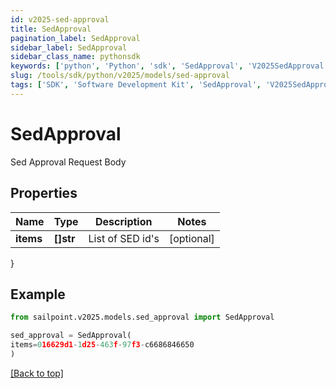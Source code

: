 ```yaml
---
id: v2025-sed-approval
title: SedApproval
pagination_label: SedApproval
sidebar_label: SedApproval
sidebar_class_name: pythonsdk
keywords: ['python', 'Python', 'sdk', 'SedApproval', 'V2025SedApproval'] 
slug: /tools/sdk/python/v2025/models/sed-approval
tags: ['SDK', 'Software Development Kit', 'SedApproval', 'V2025SedApproval']
---
```


# SedApproval

Sed Approval Request Body

## Properties

Name | Type | Description | Notes
------------ | ------------- | ------------- | -------------
**items** | **[]str** | List of SED id's | [optional] 
}

## Example

```python
from sailpoint.v2025.models.sed_approval import SedApproval

sed_approval = SedApproval(
items=016629d1-1d25-463f-97f3-c6686846650
)

```
[[Back to top]](#) 

